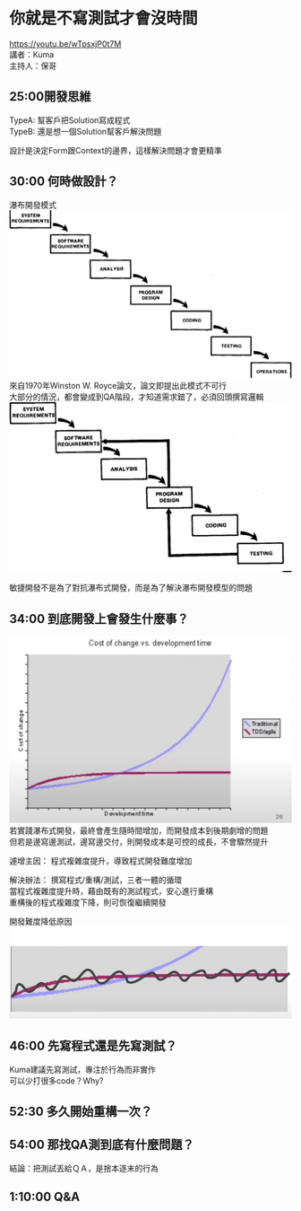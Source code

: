 # 你就是不寫測試才會沒時間

https://youtu.be/wTpsxjP0t7M \
講者：Kuma \
主持人：保哥

## 25:00開發思維 
TypeA: 幫客戶把Solution寫成程式 \
TypeB: 還是想一個Solution幫客戶解決問題 

設計是決定Form跟Context的邊界，這樣解決問題才會更精準

## 30:00 何時做設計？
瀑布開發模式![](./pic/2-Figure2-1.png) \
來自1970年Winston W. Royce論文，論文即提出此模式不可行 \
大部分的情況，都會變成到QA階段，才知道需求錯了，必須回頭撰寫邏輯
![](./pic/3-Figure4-1.png)

敏捷開發不是為了對抗瀑布式開發，而是為了解決瀑布開發模型的問題


## 34:00 到底開發上會發生什麼事？
![developCost](./pic/developPressure.png)
若實踐瀑布式開發，最終會產生隨時間增加，而開發成本到後期劇增的問題 \
但若是邊寫邊測試，邊寫邊交付，則開發成本是可控的成長，不會驟然提升

遽增主因：
程式複雜度提升，導致程式開發難度增加

解決辦法：
撰寫程式/重構/測試，三者一體的循環 \
當程式複雜度提升時，藉由既有的測試程式，安心進行重構 \
重構後的程式複雜度下降，則可恢復繼續開發

開發難度降低原因
![zoomIn](./pic/detailDifference.png)


## 46:00 先寫程式還是先寫測試？
Kuma建議先寫測試，專注於行為而非實作 \
可以少打很多code？Why?

## 52:30 多久開始重構一次？

## 54:00 那找QA測到底有什麼問題？
結論：把測試丟給ＱＡ，是捨本逐末的行為

## 1:10:00 Q&A